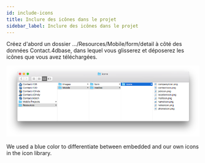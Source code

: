 ```yaml
---
id: include-icons
title: Inclure des icônes dans le projet
sidebar_label: Inclure des icônes dans le projet
---
```

Créez d'abord un dossier .../Resources/Mobile/form/detail à côté des données Contact.4dbase, dans lequel vous glisserez et déposerez les icônes que vous avez téléchargées.

![Mobile folder custom icons](assets/custom-icons/mobile-folder-custom-icons.png)

We used a blue color to differentiate between embedded and our own icons in the icon library.